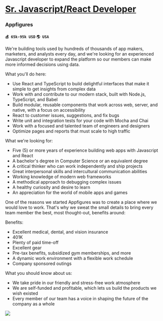 # [Sr. Javascript/React Developer](https://www.remotewlb.com/apply/sr-javascript-react-developer-41829)  
### Appfigures  
#### `💰 65k-95k USD` `🌎 USA`  

We're building tools used by hundreds of thousands of app makers, marketers, and analysts every day, and we're looking for an experienced Javascript developer to expand the platform so our members can make more informed decisions using data.

What you'll do here:

  * Use React and TypeScript to build delightful interfaces that make it simple to get insights from complex data
  * Work with and contribute to our modern stack, built with Node.js, TypeScript, and Babel
  * Build modular, reusable components that work across web, server, and native, with a focus on accessibility
  * React to customer issues, suggestions, and fix bugs
  * Write unit and integration tests for your code with Mocha and Chai
  * Work with a focused and talented team of engineers and designers
  * Optimize pages and reports that must scale to high traffic

What we're looking for:

  * Five (5) or more years of experience building web apps with Javascript and React
  * A bachelor's degree in Computer Science or an equivalent degree
  * A critical thinker who can work independently and ship projects
  * Great interpersonal skills and intercultural communication abilities
  * Working knowledge of modern web frameworks
  * A methodical approach to debugging complex issues
  * A healthy curiosity and desire to learn
  * An appreciation for the world of mobile apps and games

One of the reasons we started Appfigures was to create a place where we would love to work. That's why we sweat the small details to bring every team member the best, most thought-out, benefits around:

Benefits:

  * Excellent medical, dental, and vision insurance
  * 401K
  * Plenty of paid time-off
  * Excellent gear
  * Pre-tax benefits, subsidized gym memberships, and more
  * A dynamic work environment with a flexible work schedule
  * Company sponsored outings

What you should know about us:

  * We take pride in our friendly and stress-free work atmosphere
  * We are self-funded and profitable, which lets us build the products we wish existed
  * Every member of our team has a voice in shaping the future of the company as a whole

![](https://remotive.com/job/track/1896433/blank.gif?source=public_api)

